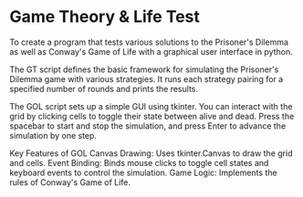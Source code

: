 # Game Theory & Life Test
To create a program that tests various solutions to the Prisoner's Dilemma as well as Conway's Game of Life with a graphical user interface in python.

The GT script defines the basic framework for simulating the Prisoner's Dilemma game with various strategies. It runs each strategy pairing for a specified number of rounds and prints the results.

The GOL script sets up a simple GUI using tkinter. You can interact with the grid by clicking cells to toggle their state between alive and dead. Press the spacebar to start and stop the simulation, and press Enter to advance the simulation by one step.

Key Features of GOL
Canvas Drawing: Uses tkinter.Canvas to draw the grid and cells.
Event Binding: Binds mouse clicks to toggle cell states and keyboard events to control the simulation.
Game Logic: Implements the rules of Conway's Game of Life.
